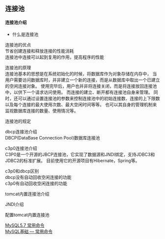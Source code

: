 ## 连接池

#### 连接池介绍
* 什么是连接池



连接池的优点  
节省创建连接和释放连接的性能消耗  
连接池中连接可以起到复用的作用，提高程序的性能  

连接池的原理  
连接池基本的思想是在系统初始化的时候，将数据库作为对象存储在内存中，
当用户需要访问数据库时，并非建立一个新的连接，而是从数据库中取出一个已建立的空闲连接对象。
使用完毕后，用户也并非将连接关闭，而是将连接放回连接池中，以供下一个请求访问使用。
而连接的建立、断开都有连接池自身来管理。
同时，还可以通过设置连接池的参数来控制连接池中的初始连接数、连接的上下限数以及每个连接的最大使用次数、最大空闲时间等等。
也可以其自身的管理机制来监视数据库连接的数量、使用情况等。

连接池的规定  




dbcp连接池介绍  
DBCP(DataBase Connection Pool)数据库连接池  




c3p0连接池介绍  
C3P0是一个开源的JBCP连接池，它实现了数据源和JNDI绑定，支持JDBC3和JDBC2的标准扩展。
目前使用它的开源项目有Hibernate，Spring等。

c3p0和dbcp区别  
dbcp没有自动回收空闲连接的功能  
c3p0有自动回收空闲连接的功能



tomcat内置连接池介绍  


JNDI介绍  

配置tomcat内置连接池  


[MySQL5.7 常用命令](https://blog.csdn.net/m0_37774790/article/details/81007192)  
[MySQL基础 — 常用命令](https://blog.csdn.net/qq_38328378/article/details/80858073)  







